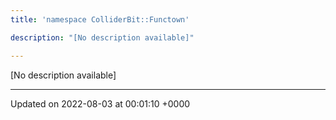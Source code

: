 ```yaml
---
title: 'namespace ColliderBit::Functown'

description: "[No description available]"

---
```







[No description available]






-------------------------------

Updated on 2022-08-03 at 00:01:10 +0000